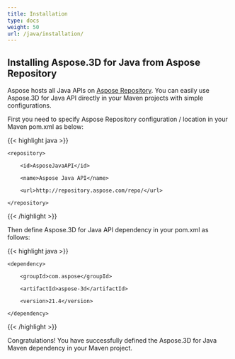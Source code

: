 ```yaml
---
title: Installation
type: docs
weight: 50
url: /java/installation/
---
```


## **Installing Aspose.3D for Java from Aspose Repository**
Aspose hosts all Java APIs on [Aspose Repository](https://repository.aspose.com/webapp/#/artifacts/browse/tree/General/repo/com/aspose/aspose-3d). You can easily use Aspose.3D for Java API directly in your Maven projects with simple configurations.

First you need to specify Aspose Repository configuration / location in your Maven pom.xml as below:

{{< highlight java >}}

 <repositories>

    <repository>

        <id>AsposeJavaAPI</id>

        <name>Aspose Java API</name>

        <url>http://repository.aspose.com/repo/</url>

    </repository>

</repositories>

{{< /highlight >}}

Then define Aspose.3D for Java API dependency in your pom.xml as follows:

{{< highlight java >}}

 <dependencies>

    <dependency>

        <groupId>com.aspose</groupId>

        <artifactId>aspose-3d</artifactId>

        <version>21.4</version>

    </dependency>

</dependencies>

{{< /highlight >}}

Congratulations! You have successfully defined the Aspose.3D for Java Maven dependency in your Maven project.
